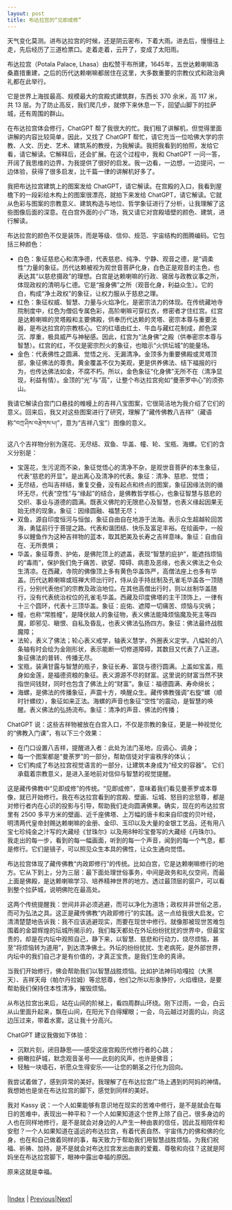 ```yaml
---
layout: post
title: 布达拉宫的“见即成修”
---
```


天气变化莫测。进布达拉宫的时候，还是阴云密布，下着大雨。进去后，慢慢往上走，先后经历了三道检票口。走着走着，云开了，变成了太阳雨。

​​布达拉宫（Potala Palace, Lhasa）由松赞干布所建，1645年，五世达赖喇嘛洛桑嘉措重建，之后的历代达赖喇嘛都居住在这里，大多数重要的宗教仪式和政治典礼都在此举行。

它是世界上海拔最高、规模最大的宫殿式建筑群，东西长 370 余米，高 117 米，共 13 层。为了防止高反，我们爬几步，就停下来休息一下，回望山脚下的拉萨城，还有周围的群山。

在布达拉宫体会修行，ChatGPT 帮了我很大的忙。我们租了讲解机，但觉得里面讲解的内容比较简单，因此，又找了 ChatGPT 帮忙，请它充当一位哈佛大学的宗教、人文、历史、艺术、建筑系的教授，为我解读。我把我看到的拍照，发给它看，请它解读。它解释后，还会扩展。在这个过程中，我和 ChatGPT 一问一答，开阔了我思维的边界，为我提供了很好的启发。我一边看，一边想，一边提问，一边体验，获得了很多启发，比千篇一律的讲解机好多了。

我把布达拉宫建筑上的图案发给 ChatGPT，请它解读。在宫殿的入口，我看到屋檐下的一段彩绘木构上的图案很漂亮，就拍下来发给 ChatGPT，请它解读。它就从色彩与图案的宗教意义、建筑构造与地位、哲学象征进行了分析，让我理解了这些图像后面的深意。在白宫外面的小广场，我又请它对宫殿墙壁的颜色、建筑，进行解读。

布达拉宫的颜色不仅是装饰，而是等级、信仰、规范、宇宙结构的图腾编码。它包括三种颜色：
* 白色：象征慈悲心和清净德，代表慈悲、纯净、宁静、观音之德，是“调柔性”力量的象征。历代达赖被视为观世音菩萨化身，白色正是观音的主色，也表达其“以慈悲摄政”的理想。白宫是达赖喇嘛的行政、寝居与政教议事之所，体现政权的清明与仁德。它是“报身佛”之所（观音化身，利益众生）。它的白，构成“净土政权”的象征，让权力服从于慈悲之理。
* 红色：象征权威、智慧、力量与火焰净化，是密宗法力的体现。在传统藏地寺院制度中，红色为僧侣专属色彩，高阶喇嘛可穿红衣，修密者才住红宫。红宫是达赖喇嘛的灵塔殿和主要佛殿，供奉历代达赖的灵塔、密宗本尊与重要法器，是布达拉宫的宗教核心。它的红墙由红土、牛血与藏红花制成，颜色深沉、厚重，极具威严与神秘感。因此，红宫为“法身佛”之殿（供奉密宗本尊与智慧）。红宫的红，不仅是密宗烈火的象征，也暗示“火供坛城”的能量场。
* 金色：代表佛性之圆满、觉悟之光、无漏清净。金顶多为重要佛殿或灵塔顶部，象征佛法的尊贵。黄金覆盖不仅为美观，更是供养佛法、结下福报的行为，也传达佛法如金，不腐不朽。所以，金色象征“化身佛”无所不在（清净显现，利益有情）。金顶的“光”与“高”，让整个布达拉宫宛如“曼荼罗中心”的须弥山。

我请它解读白宫门口悬挂的帷幔上的吉祥八宝图案，它很简洁地为我介绍了它们的意义。回来后，我又对这些图案进行了研究，理解了“藏传佛教八吉祥”（藏语称“བཀྲ་ཤིས་བརྩེགས་པ།”，意为“吉祥八宝”）图像的意义。

这八个吉祥物分别为莲花、无尽结、双鱼、华盖、幢、轮、宝瓶、海螺。它们的含义分别是：
- 宝莲花，生污泥而不染，象征觉悟心的清净不杂，是观世音菩萨的本生象征，代表“慈悲的开显”。是出离心及清净的代表。象征：清净、慈悲、觉悟；
- 无尽结，也叫吉祥结，重复交叠，没有起点和终点的图案，象征因缘法则的循环无尽，代表“空性”与“缘起”的结合，是佛教哲学核心，也象征智慧与慈悲的交织、事业与道德的圆满。既表义佛陀的无限悲心及智慧，也表义缘起因果无始无终的现象。象征：因缘圆融、福慧无尽；
- 双鱼，源自印度恒河与恒伽，象征自由自在地游于法海。表示众生超越轮回苦海，勇猛前行于菩提之路。代表和谐团结、快乐及富足丰裕。在绘画中，一般多以鲤鱼作为这种吉祥物的蓝本，取其肥美及长寿之吉祥意味。象征：自由自在、无所畏惧；
- 华盖，象征尊贵、护佑，是佛陀顶上的遮盖，表现“智慧的庇护”，能遮挡烦恼的“毒雨”，保护我们免于痛苦、欲望、障碍、病患及恶缘，也表义佛法之令众生清凉。在西藏，寺院的佛像顶上多有黄色华盖饰严，高僧法座上也多有华盖。历代达赖喇嘛或班禅大师出行时，侍从会手持丝制及孔雀毛华盖各一顶随行，分别代表他们的宗教及政治地位。在其他高僧出行时，则以丝制华盖随行，没有代表统治权位的孔雀毛华盖。西藏及印度佛塔的主干顶饰上，一律有十三个圆环，代表十三顶华盖。象征：庇佑、遮障一切痛苦、烦恼与灾祸；
- 幢，也称“常胜幢”，是降伏敌人的象征物，表义佛法能降烦恼魔及死主等四魔，即邪见、瞋恨、自私及昏乱，也表义佛法弘扬四方。象征：佛法最终战胜魔障；
- 法轮，表义了佛法；轮心表义戒学，轴表义慧学，外圈表义定学。八幅轮的八条轴有时会绘为金刚形状，表示能断一切修道障碍，其数目又代表了八正道。象征佛法的普转、传播无尽。
- 宝瓶，装满甘露与智慧的瓶子，象征长寿、富饶与德行圆满。上盖如宝盖，瓶身如金莲，是福德资粮的象征。表义源源不尽的财富。这里说的财富当然不狭指世间钱财，同时也包含了佛法上的“财富”。象征：福德圆满、寿命绵长；
- 海螺，是佛法的传播象征，声震十方，唤醒众生。藏传佛教强调“右旋”螺（顺时针螺纹），象征如来正法。海螺的声音也象征“空性”的震动，是智慧的唤醒。表义佛法的弘扬流布。象征：清净的声音、佛法的传播；

ChatGPT 说：这些吉祥物被放在白宫入口，不仅是宗教的象征，更是一种视觉化的“佛教入门课”，有以下三个效果：
* 在门口设置八吉祥，提醒进入者：此处为法门圣地，应调心、调身；
* 每一个图案都是“曼荼罗”的一部分，帮助信徒对宇宙秩序的体认；
* 它们构成了布达拉宫视觉语言的一部分，让建筑本身成为“经文的容器”。
它们承载着宗教意义，是进入圣地前对信仰与智慧的视觉提醒。

这是藏传佛教中“见即成修”的传统。“见即成修”，意味着我们看见曼荼罗或本尊像，就已开始修行。我在布达拉宫看到的宫殿、壁画、坛城、怒目的忿怒尊，都是对修行者内在心识的投影与引导，帮助我们走向圆满佛果。确实，现在的布达拉宫里有 2500 多平方米的壁画、近千座佛塔、上万幅的唐卡和来自印度的贝叶经，明清两代皇帝封赐达赖喇嘛的金册、金印、玉印以及大量的金银工艺品，还有用八宝七珍纯金之汁写的大藏经《甘珠尔》以及用8种珍宝誊写的大藏经《丹珠尔》。我走出的每一步，看到的每一幅画面，听到的每一个声音，闻到的每一个气息，都是修行。它们是镜子，可以照见众生本具的佛性，让众生通向觉悟。

布达拉宫体现了藏传佛教“内政即修行”的传统。比如白宫，它是达赖喇嘛修行的地方。它从下到上，分为三层：最下面处理世俗事务，中间是政务和礼仪空间，而最上面是佛殿，是达赖喇嘛学习、培养精神世界的地方。透过最顶层的窗户，可以看到整个拉萨城，说明佛陀在最高处。

这两个传统提醒我：世间并非必须逃避，而可以净化为道场；政权并非世俗之恶，而可为弘法之具。这正是藏传佛教“内政即修行”的实践。这一点给我很大启发。它清清楚楚地告诉我：我不应该逃避现实，而要在现世中修行。就像那被现世苦难包围着的金碧辉煌的坛城所揭示的，我们每天都处在外坛纷纷扰扰的世界中，但最宝贵的，却是在内坛中观照自己，静下来，以智慧、慈悲和行动力，烧尽烦恼，甚至“将烦恼转为道用”，到达清净佛土。外坛的纷纷扰扰、生老病死，是外部世界，内坛中的我们自己才是有价值的，才真正宝贵。是我们生命的真谛。

当我们开始修行，佛会帮助我们以智慧战胜烦恼。比如护法神玛哈嘎拉（大黑天）、吉祥天母（帕尔丹拉姆）等忿怒尊，他们之所以形象狰狞，火焰缠绕，是要帮助我们保持住本性清净，摧毁烦恼。

从布达拉宫出来后，站在山间的阶梯上，看四周群山环绕。刚下过雨，一会，白云从山里面升起来，飘在山间，在阳光下白得耀眼；一会，乌云越过对面的山，向这边压过来，带着水雾。这让我十分高兴。

ChatGPT 建议我做如下体验：
* 沉默片刻，闭目静思——感受这座宫殿历代修行者的心跳；
* 俯瞰拉萨城，默念观音圣号——此刻的风声，也许是佛音；
* 轻触一块墙石，祈愿众生得安乐——让您的朝圣之行化为回向。

我尝试着做了，感到异常的美好。我理解了在布达拉宫广场上遇到的阿妈的神情。我想她也是坐在布达拉宫的脚下，感觉到同样的美好。

我对 Kassy 说：一个人如果能够有意识地在现实的苦难中修行，是不是就会在每日的苦难中，表现出一种平和？一个人如果知道这个世界上除了自己，很多身边的人也在同样地修行，是不是就会对身边的人产生一种由衷的信任，因此互相陪伴和安慰？一个人如果知道在遥远的布达拉宫，有着代表自然、宇宙伟力的佛和佛的化身，也在和自己做着同样的事，每天致力于帮助我们用智慧战胜烦恼，为我们祝福、祈祷、加持，是不是就会对布达拉宫发出由衷的爱戴、尊敬和向往？这就是阿妈坐在布达拉宫脚下，眼神中露出幸福的原因。

原来这就是幸福。

<br/>

|[Index](../) | [Previous](5-lamu-tiancha)|[Next](7-guanyin)|
